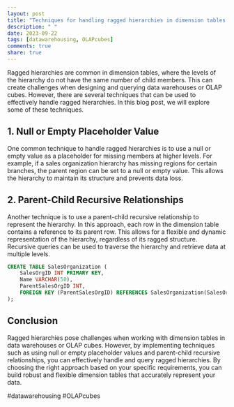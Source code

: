 ```yaml
---
layout: post
title: "Techniques for handling ragged hierarchies in dimension tables."
description: " "
date: 2023-09-22
tags: [datawarehousing, OLAPcubes]
comments: true
share: true
---
```


Ragged hierarchies are common in dimension tables, where the levels of the hierarchy do not have the same number of child members. This can create challenges when designing and querying data warehouses or OLAP cubes. However, there are several techniques that can be used to effectively handle ragged hierarchies. In this blog post, we will explore some of these techniques.

## 1. Null or Empty Placeholder Value

One common technique to handle ragged hierarchies is to use a null or empty value as a placeholder for missing members at higher levels. For example, if a sales organization hierarchy has missing regions for certain branches, the parent region can be set to a null or empty value. This allows the hierarchy to maintain its structure and prevents data loss.

## 2. Parent-Child Recursive Relationships

Another technique is to use a parent-child recursive relationship to represent the hierarchy. In this approach, each row in the dimension table contains a reference to its parent row. This allows for a flexible and dynamic representation of the hierarchy, regardless of its ragged structure. Recursive queries can be used to traverse the hierarchy and retrieve data at multiple levels.

```sql
CREATE TABLE SalesOrganization (
    SalesOrgID INT PRIMARY KEY,
    Name VARCHAR(50),
    ParentSalesOrgID INT,
    FOREIGN KEY (ParentSalesOrgID) REFERENCES SalesOrganization(SalesOrgID)
);
```

## Conclusion

Ragged hierarchies pose challenges when working with dimension tables in data warehouses or OLAP cubes. However, by implementing techniques such as using null or empty placeholder values and parent-child recursive relationships, you can effectively handle and query ragged hierarchies. By choosing the right approach based on your specific requirements, you can build robust and flexible dimension tables that accurately represent your data.

#datawarehousing #OLAPcubes